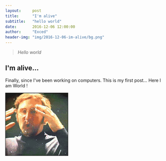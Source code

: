 ```yaml
---
layout:     post
title:      "I'm alive"
subtitle:   "hello world"
date:       2016-12-06 12:00:00
author:     "Exced"
header-img: "img/2016-12-06-im-alive/bg.png"
---
```


<blockquote> <i> Hello world </i> </blockquote>

<h2 class="section-heading">I'm alive...</h2>

<p>Finally, since I've been working on computers. This is my first post... Here I am World !</p>

<img src="img/2016-12-06-im-alive/001.gif">